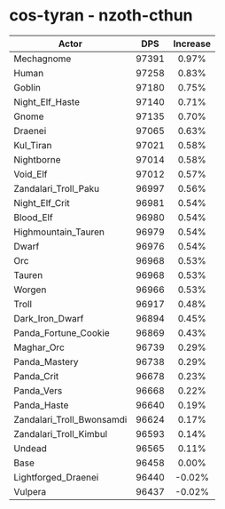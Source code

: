 # cos-tyran - nzoth-cthun
| Actor | DPS | Increase |
|---|:---:|:---:|
|Mechagnome|97391|0.97%|
|Human|97258|0.83%|
|Goblin|97180|0.75%|
|Night_Elf_Haste|97140|0.71%|
|Gnome|97135|0.70%|
|Draenei|97065|0.63%|
|Kul_Tiran|97021|0.58%|
|Nightborne|97014|0.58%|
|Void_Elf|97012|0.57%|
|Zandalari_Troll_Paku|96997|0.56%|
|Night_Elf_Crit|96981|0.54%|
|Blood_Elf|96980|0.54%|
|Highmountain_Tauren|96979|0.54%|
|Dwarf|96976|0.54%|
|Orc|96968|0.53%|
|Tauren|96968|0.53%|
|Worgen|96966|0.53%|
|Troll|96917|0.48%|
|Dark_Iron_Dwarf|96894|0.45%|
|Panda_Fortune_Cookie|96869|0.43%|
|Maghar_Orc|96739|0.29%|
|Panda_Mastery|96738|0.29%|
|Panda_Crit|96678|0.23%|
|Panda_Vers|96668|0.22%|
|Panda_Haste|96640|0.19%|
|Zandalari_Troll_Bwonsamdi|96624|0.17%|
|Zandalari_Troll_Kimbul|96593|0.14%|
|Undead|96565|0.11%|
|Base|96458|0.00%|
|Lightforged_Draenei|96440|-0.02%|
|Vulpera|96437|-0.02%|
